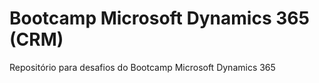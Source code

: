 # Bootcamp Microsoft Dynamics 365 (CRM)
Repositório para desafios do Bootcamp Microsoft Dynamics 365
